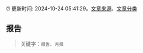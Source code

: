 :alarm_clock: 更新时间: 2024-10-24 05:41:29。[文章来源](/README.md)、[文章分类](/TAGS.md)

## 报告


> 关键字：`报告`、`月报`



